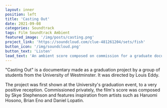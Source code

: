 ```yaml
---
layout: inner
position: left
title: 'Casting Out'
date: 2021-09-08
categories: Soundtrack
tags: Film Soundtrack Ambient
featured_image: '/img/posts/casting.png'
project_link: 'https://soundcloud.com/clue-481261204/sets/fish'
button_icon: '/img/soundcloud.png'
button_text: 'Listen'
lead_text: 'An ambient score composed on commission for a graduate documentary from the University of Westminster.'
---
```

"Casting Out" is a documentary made as a graduation project by a group of students from the University of Westminster. It was directed by Louis Eddy.

The project was first shown at the University's graduation event, to a very positive reception. 
Commissioned privately, the film's score was composed by Skye Stephenson and features inspiration from artists such as Haruomi Hosono, Brian Eno and Daniel Lopatin. 